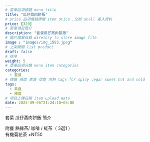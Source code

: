 ```yaml
---
# 菜單品項標題 menu title 
title: "瓜仔蒸肉餅飯"
# price 品項價錢標價 item price ,交給 shell 差入資料
price: [320] 
# 菜單項目簡介 
description: "套餐瓜仔蒸肉餅飯"
# 圖片檔案目錄 diretory to store image file
image : "images/img_1593.jpeg"
# 上架開關 list product 
draft: false
# 排序
weight: 5 
# 菜單品項分類 menu item categories 
categories:
  - 套餐
# 標籤 辣度 素食 甜食 冷熱 tags for spicy vegan sweet hot and cold 
tags:
  - 素食
  - 辣度
# 項目上傳日期 item upload date 
date: 2023-09-06T21:24:10+08:00
---
```


套菜 瓜仔蒸肉餅飯 簡介

  附餐  熱綠茶/ 咖啡 / 紅茶（ 3選1 ）\
  有機菊花茶 +NT50
